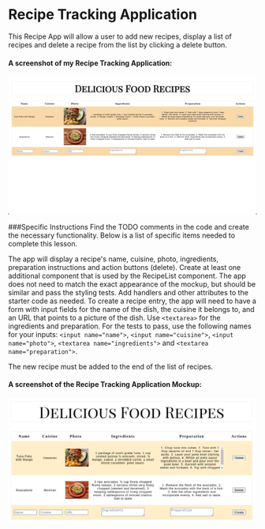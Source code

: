 # Recipe Tracking Application 

This Recipe App will allow a user to add new recipes, display a list of recipes and delete a recipe from the list by clicking a delete button. 

#### A screenshot of my Recipe Tracking Application: 
![A screenshot of my Recipe Tracking Application](/public/1A17DAC7-9D6D-4982-924F-146E5679435C.jpeg)

###Specific Instructions
Find the TODO comments in the code and create the necessary functionality. Below is a list of specific items needed to complete this lesson.

The app will display a recipe's name, cuisine, photo, ingredients, preparation instructions and action buttons (delete).
Create at least one additional component that is used by the RecipeList component.
The app does not need to match the exact appearance of the mockup, but should be similar and pass the styling tests.
Add handlers and other attributes to the starter code as needed.
To create a recipe entry, the app will need to have a form with input fields for the name of the dish, the cuisine it belongs to, and an URL that points to a picture of the dish. Use `<textarea>` for the ingredients and preparation. For the tests to pass, use the following names for your inputs: `<input name="name">`, `<input name="cuisine">`, `<input name="photo">`, `<textarea name="ingredients">` and `<textarea name="preparation">`.

The new recipe must be added to the end of the list of recipes.

#### A screenshot of the Recipe Tracking Application Mockup:
![Image of Project Mockup](https://raw.githubusercontent.com/gabrielsanchez/erddiagram/main/deliciousfoods.png)
